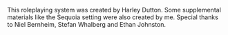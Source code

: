 This roleplaying system was created by Harley Dutton. Some supplemental materials like the Sequoia setting were also created by me. Special thanks to Niel Bernheim, Stefan Whalberg and Ethan Johnston.